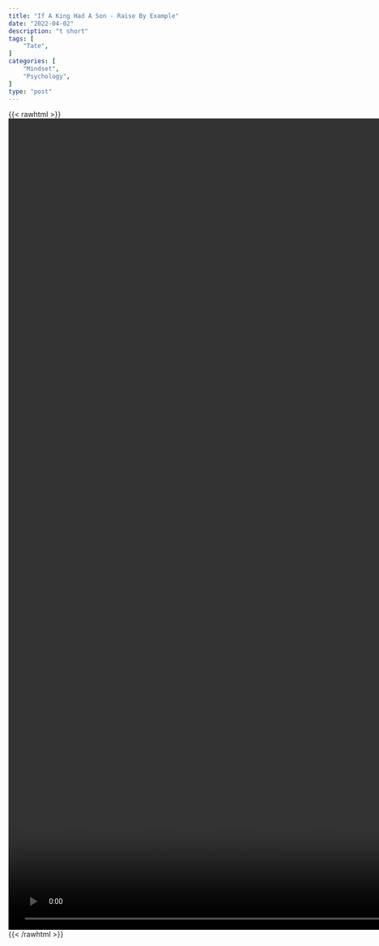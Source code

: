 ```yaml
---
title: "If A King Had A Son - Raise By Example"
date: "2022-04-02"
description: "t short"
tags: [
    "Tate",
]
categories: [
    "Mindset",
    "Psychology",
]
type: "post"
---
```

{{< rawhtml >}}
    <video style="height:40vh;width:auto" overflow="hidden" controls>
        <source src="https://clips.dev00ps.com/Tate/WHEN%20A%20KING%E2%80%A6%20shorts%20fatherhood.mp4" type="video/mp4"> 
    </video>
{{< /rawhtml >}}